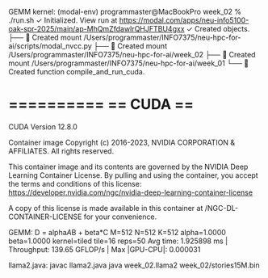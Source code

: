 GEMM kernel:
(modal-env) programmaster@MacBookPro week_02 % ./run.sh
✓ Initialized. View run at https://modal.com/apps/neu-info5100-oak-spr-2025/main/ap-MhQmZfdawIrQHJFTBU4gxx
✓ Created objects.
├── 🔨 Created mount /Users/programmaster/INFO7375/neu-hpc-for-ai/scripts/modal_nvcc.py
├── 🔨 Created mount /Users/programmaster/INFO7375/neu-hpc-for-ai/week_02
├── 🔨 Created mount /Users/programmaster/INFO7375/neu-hpc-for-ai/week_01
└── 🔨 Created function compile_and_run_cuda.

==========
== CUDA ==
==========

CUDA Version 12.8.0

Container image Copyright (c) 2016-2023, NVIDIA CORPORATION & AFFILIATES. All rights reserved.

This container image and its contents are governed by the NVIDIA Deep Learning Container License.
By pulling and using the container, you accept the terms and conditions of this license:
https://developer.nvidia.com/ngc/nvidia-deep-learning-container-license

A copy of this license is made available in this container at /NGC-DL-CONTAINER-LICENSE for your convenience.

GEMM: D = alpha*A*B + beta*C
M=512 N=512 K=512 alpha=1.0000 beta=1.0000 kernel=tiled tile=16 reps=50
Avg time: 1.925898 ms | Throughput: 139.65 GFLOP/s | Max |GPU-CPU|: 0.000031

llama2.java:
javac llama2.java
java week_02.llama2 week_02/stories15M.bin